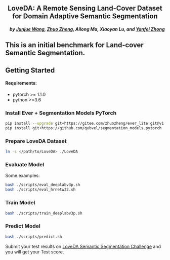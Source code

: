 <h2 align="center">LoveDA: A Remote Sensing Land-Cover Dataset for Domain Adaptive Semantic Segmentation</h2>


<h5 align="right">by <a href="https://junjue-wang.github.io/homepage/">Junjue Wang</a>, <a href="http://zhuozheng.top/">Zhuo Zheng</a>, Ailong Ma, Xiaoyan Lu, and <a href="http://rsidea.whu.edu.cn/">Yanfei Zhong</a></h5>




This is an initial benchmark for Land-cover Semantic Segmentation.
---------------------


## Getting Started


#### Requirements:
- pytorch >= 1.1.0
- python >=3.6

### Install Ever + Segmentation Models PyTorch
```bash
pip install --upgrade git+https://gitee.com/zhuozheng/ever_lite.git@v1.4.5
pip install git+https://github.com/qubvel/segmentation_models.pytorch
```

### Prepare LoveDA Dataset

```bash
ln -s </path/to/LoveDA> ./LoveDA
```

### Evaluate Model 
Some examples:
```bash
bash ./scripts/eval_deeplabv3p.sh
bash ./scripts/eval_hrnetw32.sh
```

### Train Model
```bash 
bash ./scripts/train_deeplabv3p.sh
```

### Predict Model
```bash 
bash ./scripts/predict.sh
```

Submit your test results on [LoveDA Semantic Segmentation Challenge](https://competitions.codalab.org/competitions/35865#) and you will get your Test score.

